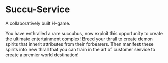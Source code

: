 # Succu-Service
A collaboratively built H-game.

You have enthralled a rare succubus, now exploit this opportunity to create the ultimate
entertainment complex! Breed your thrall to create demon spirits that inherit
attributes from their forbearers. Then manifest these spirits into new thrall that you
can train in the art of customer service to create a premier world destination!
